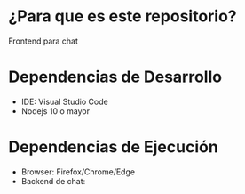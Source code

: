 # ¿Para que es este repositorio?

Frontend para chat

# Dependencias de Desarrollo

* IDE: Visual Studio Code
* Nodejs 10 o mayor

# Dependencias de Ejecución

* Browser: Firefox/Chrome/Edge
* Backend de chat: 
